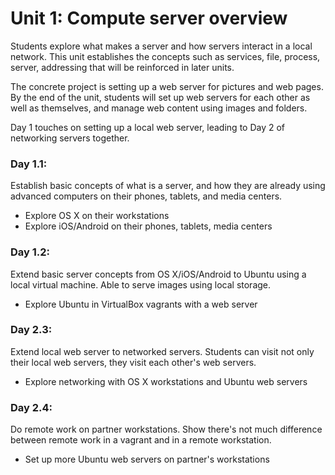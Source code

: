 # Unit 1: Compute server overview

Students explore what makes a server and how servers interact in a local
network.  This unit establishes the concepts such as services, file,
process, server, addressing that will be reinforced in later units.

The concrete project is setting up a web server for pictures and web
pages.  By the end of the unit, students will set up web servers for
each other as well as themselves, and manage web content using images
and folders.

Day 1 touches on setting up a local web server, leading to Day 2 of
networking servers together.

### Day 1.1: 

Establish basic concepts of what is a server, and how they are already
using advanced computers on their phones, tablets, and media centers.

  * Explore OS X on their workstations
  * Explore iOS/Android on their phones, tablets, media centers

### Day 1.2: 

Extend basic server concepts from OS X/iOS/Android to Ubuntu using a
local virtual machine.  Able to serve images using local storage.

  * Explore Ubuntu in VirtualBox vagrants with a web server

### Day 2.3: 

Extend local web server to networked servers.  Students can visit not
only their local web servers, they visit each other's web servers.

  * Explore networking with OS X workstations and Ubuntu web servers

### Day 2.4: 

Do remote work on partner workstations.  Show there's not much
difference between remote work in a vagrant and in a remote workstation.

  * Set up more Ubuntu web servers on partner's workstations
